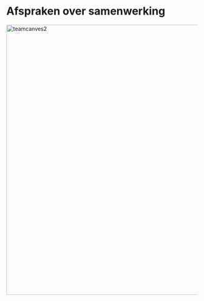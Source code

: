 # Afspraken over samenwerking


<img width="1007" height="712" alt="teamcanves2" src="https://github.com/user-attachments/assets/6421fc32-3af8-497f-ac4b-2aada4168148" />
